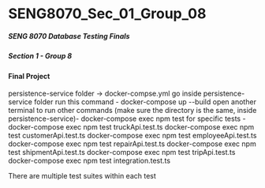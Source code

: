 # SENG8070_Sec_01_Group_08
##### SENG 8070 Database Testing Finals
##### Section 1 - Group 8 
#### Final Project

persistence-service folder -> docker-compse.yml
go inside persistence-service folder
run this command - 
docker-compose up --build
open another terminal to run other commands (make sure the directory is the same, inside persistence-service)- 
docker-compose exec npm test
for specific tests - 
docker-compose exec npm test truckApi.test.ts
docker-compose exec npm test customerApi.test.ts
docker-compose exec npm test employeeApi.test.ts
docker-compose exec npm test repairApi.test.ts
docker-compose exec npm test shipmentApi.test.ts
docker-compose exec npm test tripApi.test.ts
docker-compose exec npm test integration.test.ts

There are multiple test suites within each test 
